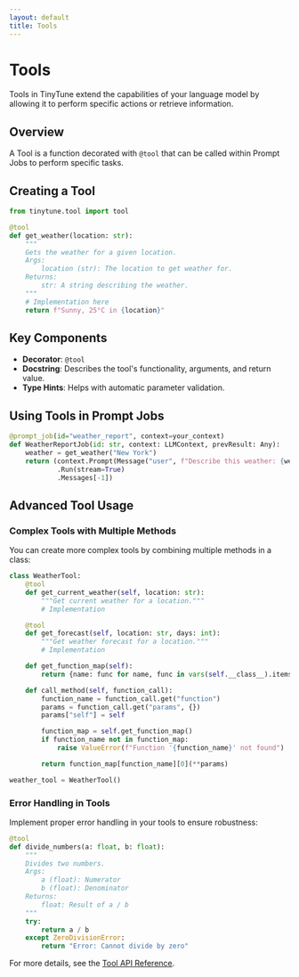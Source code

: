 ```yaml
---
layout: default
title: Tools
---
```


# Tools

Tools in TinyTune extend the capabilities of your language model by allowing it to perform specific actions or retrieve information.

## Overview

A Tool is a function decorated with `@tool` that can be called within Prompt Jobs to perform specific tasks.

## Creating a Tool

```python
from tinytune.tool import tool

@tool
def get_weather(location: str):
    """
    Gets the weather for a given location.
    Args:
        location (str): The location to get weather for.
    Returns:
        str: A string describing the weather.
    """
    # Implementation here
    return f"Sunny, 25°C in {location}"
```

## Key Components

- **Decorator**: `@tool`
- **Docstring**: Describes the tool's functionality, arguments, and return value.
- **Type Hints**: Helps with automatic parameter validation.

## Using Tools in Prompt Jobs

```python
@prompt_job(id="weather_report", context=your_context)
def WeatherReportJob(id: str, context: LLMContext, prevResult: Any):
    weather = get_weather("New York")
    return (context.Prompt(Message("user", f"Describe this weather: {weather}"))
            .Run(stream=True)
            .Messages[-1])
```

## Advanced Tool Usage

### Complex Tools with Multiple Methods

You can create more complex tools by combining multiple methods in a class:

```python
class WeatherTool:
    @tool
    def get_current_weather(self, location: str):
        """Get current weather for a location."""
        # Implementation

    @tool
    def get_forecast(self, location: str, days: int):
        """Get weather forecast for a location."""
        # Implementation

    def get_function_map(self):
        return {name: func for name, func in vars(self.__class__).items() if isinstance(func, tuple)}

    def call_method(self, function_call):
        function_name = function_call.get("function")
        params = function_call.get("params", {})
        params["self"] = self

        function_map = self.get_function_map()
        if function_name not in function_map:
            raise ValueError(f"Function '{function_name}' not found")

        return function_map[function_name][0](**params)

weather_tool = WeatherTool()
```

### Error Handling in Tools

Implement proper error handling in your tools to ensure robustness:

```python
@tool
def divide_numbers(a: float, b: float):
    """
    Divides two numbers.
    Args:
        a (float): Numerator
        b (float): Denominator
    Returns:
        float: Result of a / b
    """
    try:
        return a / b
    except ZeroDivisionError:
        return "Error: Cannot divide by zero"
```

For more details, see the [Tool API Reference](../api-reference/tool.md).

```

```
